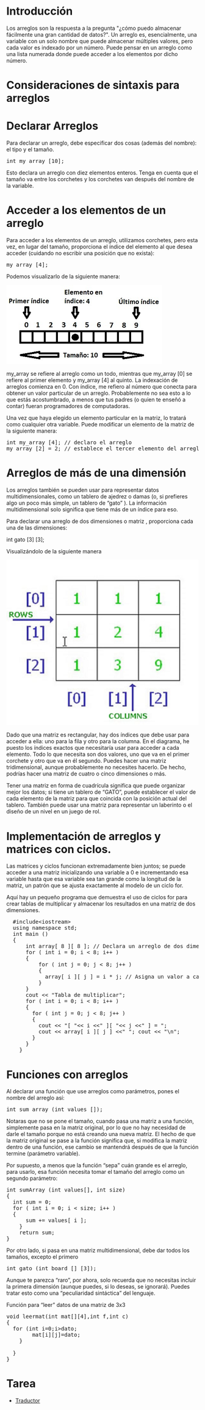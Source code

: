 # Introducción

Los arreglos son la respuesta a la pregunta "¿cómo puedo almacenar fácilmente una gran cantidad de datos?".
Un arreglo es, esencialmente, una variable con un solo nombre que puede almacenar múltiples valores, pero cada valor es indexado por un número.
Puede pensar en un arreglo como una lista numerada donde puede acceder a los elementos por dicho número.

# Consideraciones de sintaxis para arreglos

# Declarar Arreglos

Para declarar un arreglo, debe especificar dos cosas (además del nombre): el tipo y el tamaño.

<pre>
int my_array [10];
</pre>

Esto declara un arreglo con diez elementos enteros. Tenga en cuenta que el tamaño va entre los corchetes y los corchetes van después del nombre de la variable.

# Acceder a los elementos de un arreglo

Para acceder a los elementos de un arreglo, utilizamos corchetes, pero esta vez, en lugar del tamaño, proporciona el índice del elemento al que desea acceder (cuidando no escribir una posición que no exista):

<pre>my_array [4];</pre>

Podemos visualizarlo de la siguiente manera:

![vista](arrayscheme.jpg)

my_array se refiere al arreglo como un todo, mientras que my_array [0] se refiere al primer elemento y my_array [4] al quinto. La indexación de arreglos comienza en 0. Con índice, me refiero al número que conecta para obtener un valor particular de un arreglo. Probablemente no sea esto a lo que estás acostumbrado, a menos que tus padres (o quien te enseñó a contar) fueran programadores de computadoras.

Una vez que haya elegido un elemento particular en la matriz, lo tratará como cualquier otra variable. Puede modificar un elemento de la matriz de la siguiente manera:

<pre>
int my_array [4]; // declaro el arreglo
my_array [2] = 2; // establece el tercer elemento del arreglo en 2
</pre>

# Arreglos de más de una dimensión

Los arreglos también se pueden usar para representar datos multidimensionales, como un tablero de ajedrez o damas (o, si prefieres algo un poco más simple, un tablero de “gato” ). La información multidimensional solo significa que tiene más de un índice para eso.

Para declarar una arreglo de dos dimensiones o matriz , proporciona cada una de las dimensiones:

int gato [3] [3];

Visualizándolo de la siguiente manera

![matriz](matriz.jpg)

Dado que una matriz es rectangular, hay dos índices que debe usar para acceder a ella: uno para la fila y otro para la columna. En el diagrama, he puesto los índices exactos que necesitaría usar para acceder a cada elemento. Todo lo que necesita son dos valores, uno que va en el primer corchete y otro que va en él segundo.
Puedes hacer una matriz tridimensional, aunque probablemente no necesites hacerlo. De hecho, podrías hacer una matriz de cuatro o cinco dimensiones o más.

Tener una matriz en forma de cuadrícula significa que puede organizar mejor los datos; si tiene un tablero de “GATO”, puede establecer el valor de cada elemento de la matriz para que coincida con la posición actual del tablero. También puede usar una matriz para representar un laberinto o el diseño de un nivel en un juego de rol.

# Implementación de arreglos y matrices con ciclos.

Las matrices y ciclos funcionan extremadamente bien juntos; se puede acceder a una matriz inicializando una variable a 0 e incrementando esa variable hasta que esa variable sea tan grande como la longitud de la matriz, un patrón que se ajusta exactamente al modelo de un ciclo for.

Aquí hay un pequeño programa que demuestra el uso de ciclos for para crear tablas de multiplicar y almacenar los resultados en una matriz de dos dimensiones.

<pre>
  #include&lt;iostream&gt;
  using namespace std;
  int main ()
  {
      int array[ 8 ][ 8 ]; // Declara un arreglo de dos dimensiones
      for ( int i = 0; i < 8; i++ )
      {
          for ( int j = 0; j < 8; j++ )
          {
            array[ i ][ j ] = i * j; // Asigna un valor a cada elemento
          }
      }
      cout << "Tabla de multiplicar";
      for ( int i = 0; i < 8; i++ )
      {
        for ( int j = 0; j < 8; j++ )
        {
          cout << "[ "<< i <<" ][ "<< j <<" ] = ";
          cout << array[ i ][ j ] <<" "; cout << "\n";
        }
      }
    }
</pre>

# Funciones con arreglos

Al declarar una función que use arreglos como parámetros, pones el nombre del arreglo así:

<pre>int sum_array (int values []);</pre>

Notaras que no se pone el tamaño, cuando pasa una matriz a una función, simplemente pasa en la matriz original, por lo que no hay necesidad de darle el tamaño porque no está creando una nueva matriz. El hecho de que la matriz original se pase a la función significa que, si modifica la matriz dentro de una función, ese cambio se mantendrá después de que la función termine (parámetro variable).

Por supuesto, a menos que la función “sepa” cuán grande es el arreglo, para usarlo, esa función necesita tomar el tamaño del arreglo como un segundo parámetro:

<pre>
int sumArray (int values[], int size)
{
  int sum = 0;
  for ( int i = 0; i < size; i++ )
  {
      sum += values[ i ];
    }
    return sum;
}
</pre>

Por otro lado, si pasa en una matriz multidimensional, debe dar todos los tamaños, excepto el primero

<pre>int gato (int board [] [3]);</pre>

Aunque te parezca “raro”, por ahora, solo recuerda que no necesitas incluir la primera dimensión (aunque puedes, si lo deseas, se ignorará). Puedes tratar esto como una “peculiaridad sintáctica” del lenguaje.

Función para “leer” datos de una matriz de 3x3

<pre>
void leermat(int mat[][4],int f,int c)
{
  for (int i=0;i<f;i++)
  {
    for(int j=0;j<c;j++)
    {
        int dato;
        cin>>dato;
        mat[i][j]=dato;
    }

  }
}
</pre>

# Tarea

- [Traductor][1]

[1]: https://omegaup.com/arena/problem/COMI-Traductor
